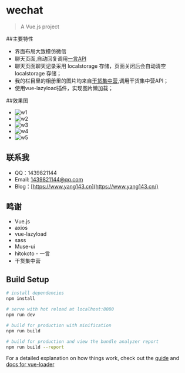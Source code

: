# wechat

> A Vue.js project

##主要特性
- 界面布局大致模仿微信
- 聊天页面,自动回复调用[一言API](https://hitokoto.cn/)
- 聊天页面聊天记录采用 localstorage 存储，页面关闭后会自动清空 localstorage 存储；
- 我的栏目里的相册里的图片均来自[干货集中营](https://gank.io/),调用干货集中营API；
- 使用vue-lazyload插件，实现图片懒加载；

##效果图

- ![w1](https://yun-1256555015.cos.ap-chengdu.myqcloud.com/images/vue/vue-w1.png)
- ![w2](https://yun-1256555015.cos.ap-chengdu.myqcloud.com/images/vue/vue-w2.png)
- ![w3](https://yun-1256555015.cos.ap-chengdu.myqcloud.com/images/vue/vue-w3.png)
- ![w4](https://yun-1256555015.cos.ap-chengdu.myqcloud.com/images/vue/vue-w4.png)
- ![w5](https://yun-1256555015.cos.ap-chengdu.myqcloud.com/images/vue/vue-w5.png)


## 联系我

- QQ：1439821144
- Email: [1439821144@qq.com](mailto:1439821144@qq.com)
- Blog：[https://www.yang143.cn](https://www.yang143.cn/)

## 鸣谢

- Vue.js
- axios
- vue-lazyload
- sass
- Muse-ui
- hitokoto - 一言
- 干货集中营

## Build Setup

``` bash
# install dependencies
npm install

# serve with hot reload at localhost:8080
npm run dev

# build for production with minification
npm run build

# build for production and view the bundle analyzer report
npm run build --report
```

For a detailed explanation on how things work, check out the [guide](http://vuejs-templates.github.io/webpack/) and [docs for vue-loader](http://vuejs.github.io/vue-loader)

